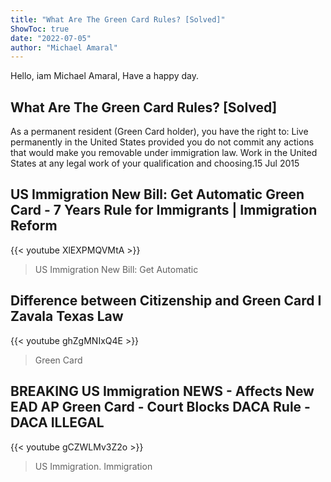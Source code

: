 ```yaml
---
title: "What Are The Green Card Rules? [Solved]"
ShowToc: true 
date: "2022-07-05"
author: "Michael Amaral" 
---
```


Hello, iam Michael Amaral, Have a happy day.
## What Are The Green Card Rules? [Solved]
As a permanent resident (Green Card holder), you have the right to: Live permanently in the United States provided you do not commit any actions that would make you removable under immigration law. Work in the United States at any legal work of your qualification and choosing.15 Jul 2015

## US Immigration New Bill: Get Automatic Green Card - 7 Years Rule for Immigrants | Immigration Reform
{{< youtube XlEXPMQVMtA >}}
>US Immigration New Bill: Get Automatic 

## Difference between Citizenship and Green Card I Zavala Texas Law
{{< youtube ghZgMNIxQ4E >}}
>Green Card

## BREAKING US Immigration NEWS - Affects New EAD AP Green Card - Court Blocks DACA Rule - DACA ILLEGAL
{{< youtube gCZWLMv3Z2o >}}
>US Immigration. Immigration 

